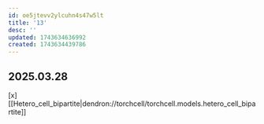 ```yaml
---
id: oe5jtevv2ylcuhn4s47w5lt
title: '13'
desc: ''
updated: 1743634636992
created: 1743634439786
---
```

## 2025.03.28

[x] [[Hetero_cell_bipartite|dendron://torchcell/torchcell.models.hetero_cell_bipartite]]
